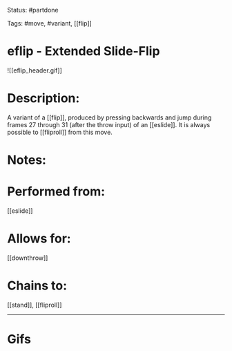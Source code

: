 Status: #partdone 

Tags: #move, #variant, [[flip]]

# eflip - Extended Slide-Flip
![[eflip_header.gif]]
# Description:
A variant of a [[flip]], produced by pressing backwards and jump during frames 27 through 31 (after the throw input) of an [[eslide]]. It is always possible to [[fliproll]] from this move.

# Notes:


# Performed from:
[[eslide]]

# Allows for:
[[downthrow]]

# Chains to:
[[stand]], [[fliproll]]

___
# Gifs
